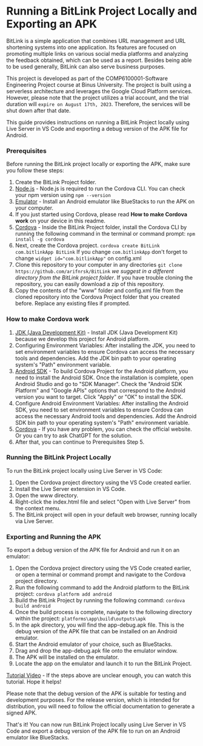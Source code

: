 # **Running a BitLink Project Locally and Exporting an APK**
BitLink is a simple application that combines URL management and URL shortening systems into one application. Its features are focused on promoting multiple links on various social media platforms and analyzing the feedback obtained, which can be used as a report. Besides being able to be used generally, BitLink can also serve business purposes.

This project is developed as part of the COMP6100001-Software Engineering Project course at Binus University. The project is built using a serverless architecture and leverages the Google Cloud Platform services. However, please note that the project utilizes a trial account, and the trial duration will `expire on August 17th, 2023`. Therefore, the services will be shut down after that date.

This guide provides instructions on running a BitLink Project locally using Live Server in VS Code and exporting a debug version of the APK file for Android.

### **Prerequisites**
Before running the BitLink project locally or exporting the APK, make sure you follow these steps:
1. Create the BitLink Project folder.
2. [Node.js](https://nodejs.org/en) - Node.js is required to run the Cordova CLI. You can check your npm version using ```npm --version```
3. [Emulator](https://www.bluestacks.com/id/index.html) - Install an Android emulator like BlueStacks to run the APK on your computer.
4. If you just started using Cordova, please read **How to make Cordova work** on your device in this readme.
5. [Cordova](https://cordova.apache.org/) - Inside the BitLink Project folder, install the Cordova CLI by running the following command in the terminal or command prompt: ```npm install -g cordova```
6. Next, create the Cordova project. ```cordova create BitLink com.bitlinkApp BitLink``` If you change ```com.bitlinkApp``` don't forget to change ```widget id="com.bitlinkApp"``` on config.xml
7. Clone this repository to your computer in any directories ```git clone https://github.com/arifnrsk/BitLink``` *we suggest in a different directory from the BitLink project folder*. If you have trouble cloning the repository, you can easily download a zip of this repository.
8. Copy the contents of the "www" folder and config.xml file from the cloned repository into the Cordova Project folder that you created before. Replace any existing files if prompted.

### How to make Cordova work
1. [JDK (Java Development Kit)](https://www.oracle.com/java/technologies/downloads/#java11) - Install JDK (Java Development Kit) because we develop this project for Android platform.
2. Configuring Environment Variables: After installing the JDK, you need to set environment variables to ensure Cordova can access the necessary tools and dependencies. Add the JDK bin path to your operating system's "Path" environment variable.
3. [Android SDK](https://developer.android.com/studio#downloads) - To build Cordova Project for the Android platform, you need to install the Android SDK. Once the installation is complete, open Android Studio and go to "SDK Manager". Check the "Android SDK Platform" and "Google APIs" options that correspond to the Android version you want to target. Click "Apply" or "OK" to install the SDK.
4. Configure Android Environment Variables: After installing the Android SDK, you need to set environment variables to ensure Cordova can access the necessary Android tools and dependencies. Add the Android SDK bin path to your operating system's "Path" environment variable.
5. [Cordova](https://cordova.apache.org/) - If you have any problem, you can check the official website. Or you can try to ask ChatGPT for the solution.
6. After that, you can continue to Prerequisites Step 5.

### Running the BitLink Project Locally
To run the BitLink project locally using Live Server in VS Code:
1. Open the Cordova project directory using the VS Code created earlier.
2. Install the Live Server extension in VS Code.
3. Open the www directory.
4. Right-click the index.html file and select "Open with Live Server" from the context menu.
5. The BitLink project will open in your default web browser, running locally via Live Server.

### Exporting and Running the APK
To export a debug version of the APK file for Android and run it on an emulator:
1. Open the Cordova project directory using the VS Code created earlier, or open a terminal or command prompt and navigate to the Cordova project directory.
3. Run the following command to add the Android platform to the BitLink project: ```cordova platform add android```
4. Build the BitLink Project by running the following command: ```cordova build android```
5. Once the build process is complete, navigate to the following directory within the project: `platforms\app\build\outputs\apk`
6. In the apk directory, you will find the app-debug.apk file. This is the debug version of the APK file that can be installed on an Android emulator.
7. Start the Android emulator of your choice, such as BlueStacks.
8. Drag and drop the app-debug.apk file onto the emulator window.
9. The APK will be installed on the emulator.
10. Locate the app on the emulator and launch it to run the BitLink Project.

[Tutorial Video](https://youtu.be/4THR02hJ680) - If the steps above are unclear enough, you can watch this tutorial. Hope it helps!

Please note that the debug version of the APK is suitable for testing and development purposes. For the release version, which is intended for distribution, you will need to follow the official documentation to generate a signed APK.

That's it! You can now run BitLink Project locally using Live Server in VS Code and export a debug version of the APK file to run on an Android emulator like BlueStacks.





